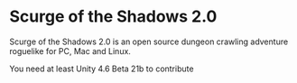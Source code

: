 Scurge of the Shadows 2.0
=========================
Scurge of the Shadows 2.0 is an open source dungeon crawling adventure roguelike for PC, Mac and Linux.

You need at least Unity 4.6 Beta 21b to contribute
